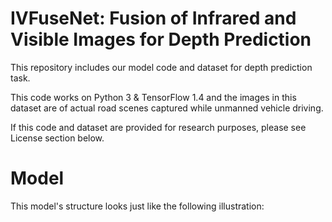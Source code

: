 # IVFuseNet: Fusion of Infrared and Visible Images for Depth Prediction
This repository includes our model code and dataset for depth prediction task.

This code works on Python 3 & TensorFlow 1.4 and the images in this dataset are of actual road scenes captured while unmanned vehicle driving.

If this code and dataset are provided for research purposes, please see License section below.
# Model
This model's structure looks just like the following illustration:
